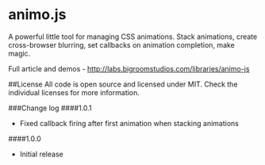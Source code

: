 animo.js
========

A powerful little tool for managing CSS animations. Stack animations, create cross-browser blurring, set callbacks on animation completion, make magic.

Full article and demos - http://labs.bigroomstudios.com/libraries/animo-js

##License
All code is open source and licensed under MIT. Check the individual licenses for more information.

###Change log
####1.0.1
* Fixed callback firing after first animation when stacking animations

####1.0.0
* Initial release
